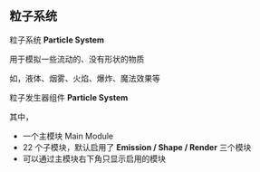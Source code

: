 ## 粒子系统

粒子系统 **Particle System**

用于模拟一些流动的、没有形状的物质

如，液体、烟雾、火焰、爆炸、魔法效果等

粒子发生器组件 **Particle System**

其中，

-   一个主模块 Main Module
-   22 个子模块，默认启用了 **Emission / Shape / Render** 三个模块
-   可以通过主模块右下角只显示启用的模块